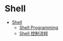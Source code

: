 # Shell

* [Shell](README.md)
    * [Shell Programming](Shell_Programming.md)
    * [Shell 控制流程](Shell控制流程.md)